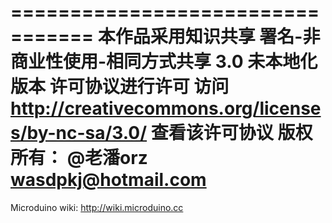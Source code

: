 =================================
本作品采用知识共享 署名-非商业性使用-相同方式共享 3.0 未本地化版本 许可协议进行许可
访问 http://creativecommons.org/licenses/by-nc-sa/3.0/ 查看该许可协议
版权所有：
@老潘orz  wasdpkj@hotmail.com
=================================
 Microduino wiki:
 http://wiki.microduino.cc
